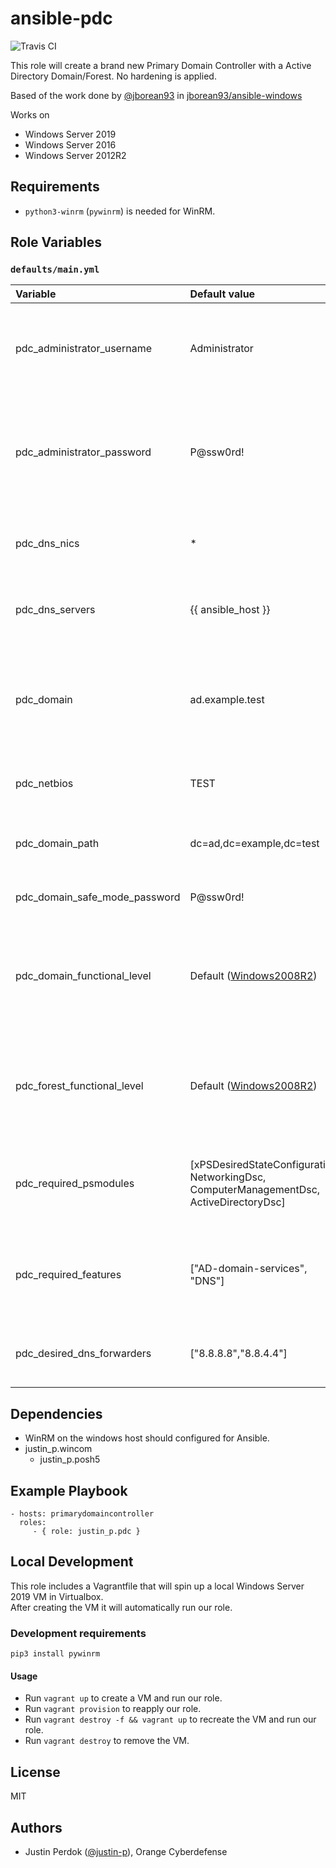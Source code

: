 # ansible-pdc

![Travis CI](https://img.shields.io/travis/justin-p/ansible-pdc?style=flat-square)

This role will create a brand new Primary Domain Controller with a Active Directory Domain/Forest. No hardening is applied.

Based of the work done by [@jborean93](https://github.com/jborean93) in [jborean93/ansible-windows](https://github.com/jborean93/ansible-windows)

Works on

- Windows Server 2019
- Windows Server 2016
- Windows Server 2012R2

## Requirements

- `python3-winrm` (`pywinrm`) is needed for WinRM.

## Role Variables

### `defaults/main.yml`

| Variable                         | Default value                       | Explanation |
|:---------------------------------|:------------------------------------|:------------|
| pdc_administrator_username       | Administrator                       | Settings this to Built-in Administrator account ensure that we know the password of NETBIOS\Administrator. 9/10 times you should leave this to the default value. |
| pdc_administrator_password       | P@ssw0rd!                           | The password of Built-in Administrator account. This password (if pdc_administrator_username left to the default value) will become the password of NETBIOS\Administrator. Change this to a strong password. |
| pdc_dns_nics                     | *                                   | The name of the ethernet adapter to setup DNS on. Defaults to wildcard. 9/10 times you should leave this to the default value. |
| pdc_dns_servers                  | {{ ansible_host }}                  | The DNS server to use on pdc_dns_nics. Defaults to `{{ ansible_host }}`. 9/10 times you should leave this to the default value. |
| pdc_domain                       | ad.example.test                     | The Domain of the new Active Directory Forest. For testing\lab purposes it's recommend to use [ad.domain.test](https://www.wikiwand.com/en/.test). For production it's recommend to use a existing domain with a ad subdomain: `ad.domain.tld` |
| pdc_netbios                      | TEST                                | The NetBIOS of the new Active Directory Forest. Change this depending on your needs. |
| pdc_domain_path                  | dc=ad,dc=example,dc=test            | The Distinguished Name of the domain. This should match the value given in pdc_domain (Example: `dc=ad,dc=domain,dc=test`) |
| pdc_domain_safe_mode_password    | P@ssw0rd!                           | The Domain Safe Mode password. Change this to a strong password. |
| pdc_domain_functional_level      | Default ([Windows2008R2](https://github.com/MicrosoftDocs/windows-powershell-docs/blob/master/docset/windows/addsdeployment/Install-ADDSForest.md#-domainmode)) | Specifies the domain functional level of the first domain in the creation of a new forest. The domain functional level cannot be lower than the forest functional level, but it can be higher. Change this depending on your needs. |
| pdc_forest_functional_level      | Default ([Windows2008R2](https://github.com/MicrosoftDocs/windows-powershell-docs/blob/master/docset/windows/addsdeployment/Install-ADDSForest.md#-forestmode)) | Specifies the forest functional level for the new forest. The default forest functional level in Windows Server is typically the same as the version you are running. Change this depending on your needs. |
| pdc_required_psmodules           | [xPSDesiredStateConfiguration, NetworkingDsc, ComputerManagementDsc, ActiveDirectoryDsc]              | PowerShell/DSC modules to install from the PSGallery. Always make sure to include `ActiveDirectoryDsc`for the `WaitForAD`-check. 9/10 times you should leave this to the default value. |
| pdc_required_features            | ["AD-domain-services", "DNS"]       | Windows Features that should be installed on the Domain Controller. Defaults to AD-domain-services and DNS. 9/10 times you should leave this to the default value. |
| pdc_desired_dns_forwarders       | ["8.8.8.8","8.8.4.4"]               | The desired DNS Forwarders for the PDC. Defaults to Google DNS. Change this depending on your needs. |

## Dependencies

- WinRM on the windows host should configured for Ansible.
- justin_p.wincom
  - justin_p.posh5

## Example Playbook

    - hosts: primarydomaincontroller
      roles:
         - { role: justin_p.pdc }

## Local Development

This role includes a Vagrantfile that will spin up a local Windows Server 2019 VM in Virtualbox.  
After creating the VM it will automatically run our role.

### Development requirements

`pip3 install pywinrm`

#### Usage

- Run `vagrant up` to create a VM and run our role.
- Run `vagrant provision` to reapply our role.
- Run `vagrant destroy -f && vagrant up` to recreate the VM and run our role.
- Run `vagrant destroy` to remove the VM.

## License

MIT

## Authors

- Justin Perdok ([@justin-p](https://github.com/justin-p/)), Orange Cyberdefense
